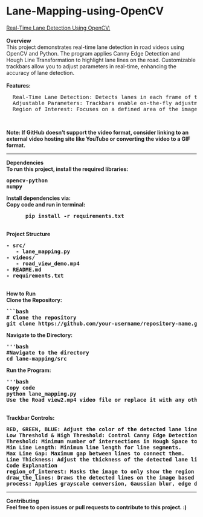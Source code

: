# Lane-Mapping-using-OpenCV
<u>Real-Time Lane Detection Using OpenCV:</u>
<br>
<br>
<b>Overview</b>
<br>
This project demonstrates real-time lane detection in road videos using OpenCV and Python. The program applies Canny Edge Detection and Hough Line Transformation to highlight lane lines on the road. Customizable trackbars allow you to adjust parameters in real-time, enhancing the accuracy of lane detection.
<br>
<br>
<b>Features:</b>
<br>
<pre>
  Real-Time Lane Detection: Detects lanes in each frame of the video, allowing for smooth, continuous lane mapping.
  Adjustable Parameters: Trackbars enable on-the-fly adjustment of line color, line thickness, edge detection thresholds, and other Hough Transform settings.
  Region of Interest: Focuses on a defined area of the image to improve detection accuracy.
</pre>
<br>
<b><Demo:</b>

Note: If GitHub doesn’t support the video format, consider linking to an external video hosting site like YouTube or converting the video to a GIF format.
<hr>
<b>Dependencies</b>
<br>
To run this project, install the required libraries:
<br>
<pre>
opencv-python
numpy
</pre>
Install dependencies via:
<br>
<bash>
Copy code and run in terminal:
<pre>
      pip install -r requirements.txt
</pre>
</bash>
<br>
<b>Project Structure</b>
<pre>
- src/
   - lane_mapping.py          <!--Main code file-->
- videos/
   - road_view_demo.mp4       <!--Sample video for demonstration-->
- README.md
- requirements.txt            <!--List of dependencies-->
</pre>
<br>
<b>How to Run</b>
<br>
Clone the Repository:
<pre>
```bash
# Clone the repository
git clone https://github.com/your-username/repository-name.git
</pre>
Navigate to the Directory:
<pre>
'''bash
#Navigate to the directory
cd lane-mapping/src
</pre>

Run the Program:
<pre>
'''bash
Copy code
python lane_mapping.py
Use the Road view2.mp4 video file or replace it with any other road video for lane detection.
</pre>
<br>
<b>Trackbar Controls</b>:
<br>
<pre>
RED, GREEN, BLUE: Adjust the color of the detected lane lines.
Low Threshold & High Threshold: Control Canny Edge Detection sensitivity.
Threshold: Minimum number of intersections in Hough Space to consider a line.
Min Line Length: Minimum line length for line segments.
Max Line Gap: Maximum gap between lines to connect them.
Line Thickness: Adjust the thickness of the detected lane lines.
Code Explanation
region_of_interest: Masks the image to only show the region of interest.
draw_the_lines: Draws the detected lines on the image based on Hough Transform results.
process: Applies grayscale conversion, Gaussian blur, edge detection, and Hough Transform to detect lane lines in each frame.
</pre>
<hr>
<b>Contributing</b>
<br>
Feel free to open issues or pull requests to contribute to this project.
:)
<br>
<pre>                                                                𝔞𝔫𝔬𝔫𝔶𝔪𝔬𝔲𝔰</pre>

